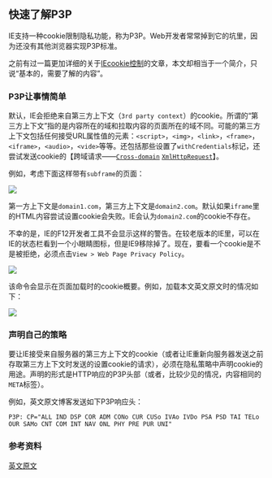 快速了解P3P----IE支持一种cookie限制隐私功能，称为P3P。Web开发者常常掉到它的坑里，因为还没有其他浏览器实现P3P标准。之前有过一篇更加详细的关于[IEcookie控制](http://blogs.msdn.com/b/ieinternals/archive/2010/06/05/understanding-internet-explorer-cookie-controls.aspx)的文章，本文却相当于一个简介，只说“基本的，需要了解的内容”。### P3P让事情简单默认，IE会拒绝来自第三方上下文（`3rd party context`）的cookie。所谓的“第三方上下文”指的是内容所在的域和拉取内容的页面所在的域不同。可能的第三方上下文包括任何接受URL属性值的元素：`<script>`，`<img>`，`<link>`，`<frame>`，`<iframe>`，`<audio>`，`<vide>`等等。还包括那些设置了`withCredentials`标记，还尝试发送cookie的【跨域请求——[`Cross-domain`](http://stackoverflow.com/questions/12643960/internet-explorer-10-is-ignoring-xmlhttprequest-xhr-withcredentials-true) [`XmlHttpRequest`](http://stackoverflow.com/questions/12643960/internet-explorer-10-is-ignoring-xmlhttprequest-xhr-withcredentials-true)】。例如，考虑下面这样带有`subframe`的页面：![](http://blogs.msdn.com/cfs-file.ashx/__key/communityserver-blogs-components-weblogfiles/00-00-00-47-13-metablogapi/8551.image_5F00_thumb_5F00_6E98BE09.png)第一方上下文是`domain1.com`，第三方上下文是`domain2.com`。默认如果`iframe`里的HTML内容尝试设置cookie会失败。IE会认为`domain2.com`的cookie不存在。不幸的是，IE的F12开发者工具不会显示这样的警告。在较老版本的IE里，可以在IE的状态栏看到一个小眼睛图标，但是IE9移除掉了。现在，要看一个cookie是不是被拒绝，必须点击`View > Web Page Privacy Policy`。![](http://blogs.msdn.com/cfs-file.ashx/__key/communityserver-blogs-components-weblogfiles/00-00-00-47-13-metablogapi/7485.image_5F00_07285B5A.png)该命令会显示在页面加载时的cookie概要。例如，加载本文英文原文时的情况如下：![](http://blogs.msdn.com/cfs-file.ashx/__key/communityserver-blogs-components-weblogfiles/00-00-00-47-13-metablogapi/0576.image_5F00_thumb_5F00_1F4BC5B5.png)### 声明自己的策略要让IE接受来自服务器的第三方上下文的cookie（或者让IE重新向服务器发送之前存取第三方上下文时发送的设置cookie的请求），必须在隐私策略中声明cookie的用途。声明的形式是HTTP响应的P3P头部（或者，比较少见的情况，内容相同的`META`标签）。例如，英文原文博客发送如下P3P响应头：```P3P: CP="ALL IND DSP COR ADM CONo CUR CUSo IVAo IVDo PSA PSD TAI TELo OUR SAMo CNT COM INT NAV ONL PHY PRE PUR UNI"```### 参考资料[英文原文](http://blogs.msdn.com/b/ieinternals/archive/2013/09/17/simple-introduction-to-p3p-cookie-blocking-frame.aspx)